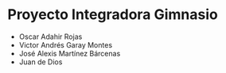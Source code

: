 # Proyecto Integradora Gimnasio
- Oscar Adahir Rojas
- Victor Andrés Garay Montes
- José Alexis Martínez Bárcenas
- Juan de Dios
